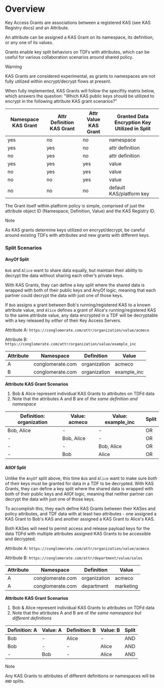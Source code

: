 # Overview

Key Access Grants are associations between a registered KAS (see KAS Registry docs) and an Attribute.

An attribute can be assigned a KAS Grant on its namespace, its definition, or any one of its values.

Grants enable key split behaviors on TDFs with attributes, which can be useful for various collaboration scenarios around shared policy.

> [!WARNING]
> KAS Grants are considered experimental, as grants to namespaces are not fully utilized within encrypt/decrypt flows at present.

When fully implemented, KAS Grants will follow the specifity matrix below, which answers the question: "Which KAS public keys
should be utilized to encrypt in the following attribute KAS grant scenarios?"

| Namespace KAS Grant | Attr Definition KAS Grant | Attr Value KAS Grant | Granted Data Encryption Key Utilized in Split |
| ------------------- | ------------------------- | -------------------- | --------------------------------------------- |
| yes                 | no                        | no                   | namespace                                     |
| yes                 | yes                       | no                   | attr definition                               |
| no                  | yes                       | no                   | attr definition                               |
| yes                 | yes                       | yes                  | value                                         |
| no                  | yes                       | yes                  | value                                         |
| no                  | no                        | yes                  | value                                         |
| no                  | no                        | no                   | default KAS/platform key                      |

The Grant itself within platform policy is simple, comprised of just the attribute object ID (Namespace, Definition, Value) and the KAS Registry ID.

> [!NOTE]
> As KAS grants determine keys utilized on encrypt/decrypt, be careful around existing TDFs with attributes and new grants with different keys.

### Split Scenarios

#### AnyOf Split

`Bob` and `Alice` want to share data equally, but maintain their ability to decrypt the data without sharing each other’s private keys.

With KAS Grants, they can define a key split where the shared data is wrapped with both of their public keys and AnyOf logic, meaning that each partner could decrypt the data with just one of those keys.

If `Bob` assigns a grant between Bob's running/registered KAS to a known attribute value, and `Alice` defines a grant of Alice's running/registered KAS to the same attribute value,
any data encrypted in a TDF will be decryptable with a key released by _either_ of their Key Access Servers.

Attribute A: `https://conglomerate.com/attr/organization/value/acmeco`

Attribute B: `https://conglomerate.com/attr/organization/value/example_inc`

| Attribute | Namespace        | Definition   | Value       |
| --------- | ---------------- | ------------ | ----------- |
| A         | conglomerate.com | organization | acmeco      |
| B         | conglomerate.com | organization | example_inc |

**Attribute KAS Grant Scenarios**

1. Bob & Alice represent individual KAS Grants to attributes on TDFd data
2. Note that the attributes A and B are of _the same definition and namespace_

| Definition: organization | Value: acmeco | Value: example_inc | Split |
| ------------------------ | ------------- | ------------------ | ----- |
| Bob, Alice               | -             | -                  | OR    |
| -                        | Bob, Alice    | -                  | OR    |
| -                        | -             | Bob, Alice         | OR    |
| -                        | Bob           | Alice              | OR    |

#### AllOf Split

Unlike the `AnyOf` split above, this time `Bob` and `Alice` want to make sure _both_ of their keys must be granted for data in a TDF
to be decrypted. With KAS Grants, they can define a key split where the shared data is wrapped with both of their public keys and
AllOf logic, meaning that neither partner can decrypt the data with just one of those keys.

To accomplish this, they each define KAS Grants between their KASes and policy attributes, and TDF data with at least two attributes -
one assigned a KAS Grant to Bob's KAS and another assigned a KAS Grant to Alice's KAS.

Both KASes will need to permit access and release payload keys for the data TDFd with multiple attributes assigned KAS Grants to be accessible and decrypted.

Attribute A: `https://conglomerate.com/attr/organization/value/acmeco`

Attribute B: `https://conglomerate.com/attr/department/value/sales`

| Attribute | Namespace        | Definition   | Value     |
| --------- | ---------------- | ------------ | --------- |
| A         | conglomerate.com | organization | acmeco    |
| A         | conglomerate.com | department   | marketing |

**Attribute KAS Grant Scenarios**

1. Bob & Alice represent individual KAS Grants to attributes on TDFd data
2. Note that the attributes A and B are of _the same namespace but different definitions_

| Definition: A | Value: A | Definition: B | Value: B | Split |
| ------------- | -------- | ------------- | -------- | ----- |
| Bob           | -        | Alice         | -        | AND   |
| Bob           | -        | -             | Alice    | AND   |
| -             | Bob      | -             | Alice    | AND   |

> [!NOTE]
> Any KAS Grants to attributes of different definitions or namespaces will be `AND` splits.
